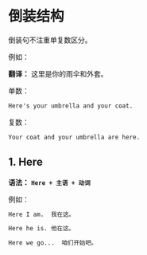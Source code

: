 # 倒装结构

倒装句不注重单复数区分。

例如：

**翻译：** 这里是你的雨伞和外套。

单数：

```txt
Here's your umbrella and your coat.
```

复数：

```txt
Your coat and your umbrella are here.
```

## 1. Here

**语法：** **`Here + 主语 + 动词`**

例如：

```txt
Here I am.  我在这。

Here he is. 他在这。

Here we go...  咱们开始吧。
```

